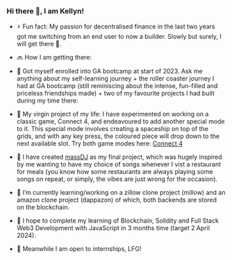 ### Hi there :raised_hands:, I am Kellyn! 

- ⚡ Fun fact: My passion for decentralised finance in the last two years got me switching from an end user to now a builder. Slowly but surely, I will get there :muscle:.

- :soon: How I am getting there:

- :small_blue_diamond: Got myself enrolled into GA bootcamp at start of 2023. Ask me anything about my self-learning journey + the roller coaster journey I had at GA bootcamp (still reminiscing about the intense, fun-filled and priceless friendships made) + two of my favourite projects I had built during my time there:

- :small_blue_diamond: My virgin project of my life: I have experimented on working on a classic game, Connect 4, and endeavoured to add another special mode to it. This special mode involves creating a spaceship on top of the grids, and with any key press, the coloured piece will drop down to the next available slot. Try both game modes here: [Connect 4](https://4game.netlify.app/)

- :small_blue_diamond: I have created [massDJ](https://github.com/kellynwong/massDJ) as my final project, which was hugely inspired by me wanting to have my choice of songs whenever I vist a restaurant for meals (you know how some restaurants are always playing some songs on repeat, or simply, the vibes are just wrong for the occasion).

- :small_orange_diamond: I’m currently learning/working on a zillow clone project (millow) and an amazon clone project (dappazon) of which, both backends are stored on the blockchain.

- :small_orange_diamond: I hope to complete my learning of Blockchain, Solidity and Full Stack Web3 Development with JavaScript in 3 months time (target 2 April 2024).

- :small_orange_diamond: Meanwhile I am open to internships, LFG! 
